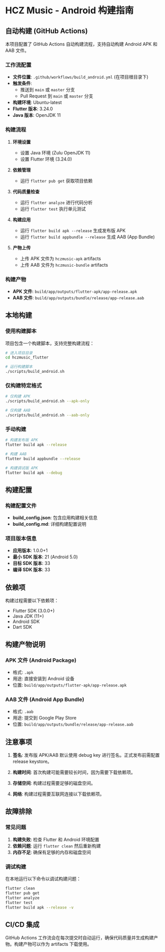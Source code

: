 # HCZ Music - Android 构建指南

## 自动构建 (GitHub Actions)

本项目配置了 GitHub Actions 自动构建流程，支持自动构建 Android APK 和 AAB 文件。

### 工作流配置

- **文件位置**: `.github/workflows/build_android.yml` (在项目根目录下)
- **触发条件**: 
  - 推送到 `main` 或 `master` 分支
  - Pull Request 到 `main` 或 `master` 分支
- **构建环境**: Ubuntu-latest
- **Flutter 版本**: 3.24.0
- **Java 版本**: OpenJDK 11

### 构建流程

1. **环境设置**
   - 设置 Java 环境 (Zulu OpenJDK 11)
   - 设置 Flutter 环境 (3.24.0)

2. **依赖管理**
   - 运行 `flutter pub get` 获取项目依赖

3. **代码质量检查**
   - 运行 `flutter analyze` 进行代码分析
   - 运行 `flutter test` 执行单元测试

4. **构建应用**
   - 运行 `flutter build apk --release` 生成发布版 APK
   - 运行 `flutter build appbundle --release` 生成 AAB (App Bundle)

5. **产物上传**
   - 上传 APK 文件为 `hczmusic-apk` artifacts
   - 上传 AAB 文件为 `hczmusic-bundle` artifacts

### 构建产物

- **APK 文件**: `build/app/outputs/flutter-apk/app-release.apk`
- **AAB 文件**: `build/app/outputs/bundle/release/app-release.aab`

## 本地构建

### 使用构建脚本

项目包含一个构建脚本，支持完整构建流程：

```bash
# 进入项目目录
cd hczmusic_flutter

# 运行构建脚本
./scripts/build_android.sh
```

### 仅构建特定格式

```bash
# 仅构建 APK
./scripts/build_android.sh --apk-only

# 仅构建 AAB
./scripts/build_android.sh --aab-only
```

### 手动构建

```bash
# 构建发布版 APK
flutter build apk --release

# 构建 AAB
flutter build appbundle --release

# 构建调试版 APK
flutter build apk --debug
```

## 构建配置

### 构建配置文件

- **build_config.json**: 包含应用构建相关信息
- **build_config.md**: 详细构建配置说明

### 项目版本信息

- **应用版本**: 1.0.0+1
- **最小 SDK 版本**: 21 (Android 5.0)
- **目标 SDK 版本**: 33
- **编译 SDK 版本**: 33

## 依赖项

构建过程需要以下依赖项：

- Flutter SDK (3.0.0+)
- Java JDK (11+)
- Android SDK
- Dart SDK

## 构建产物说明

### APK 文件 (Android Package)

- 格式: `.apk`
- 用途: 直接安装到 Android 设备
- 位置: `build/app/outputs/flutter-apk/app-release.apk`

### AAB 文件 (Android App Bundle)

- 格式: `.aab`
- 用途: 提交到 Google Play Store
- 位置: `build/app/outputs/bundle/release/app-release.aab`

## 注意事项

1. **签名**: 发布版 APK/AAB 默认使用 debug key 进行签名。正式发布前需配置 release keystore。

2. **构建时间**: 首次构建可能需要较长时间，因为需要下载依赖项。

3. **存储空间**: 构建过程需要足够的磁盘空间。

4. **网络**: 构建过程需要互联网连接以下载依赖项。

## 故障排除

### 常见问题

1. **构建失败**: 检查 Flutter 和 Android 环境配置
2. **依赖问题**: 运行 `flutter clean` 然后重新构建
3. **内存不足**: 确保有足够的内存和磁盘空间

### 调试构建

在本地运行以下命令以调试构建问题：

```bash
flutter clean
flutter pub get
flutter analyze
flutter test
flutter build apk --release -v
```

## CI/CD 集成

GitHub Actions 工作流会在每次提交时自动运行，确保代码质量并生成构建产物。构建产物可以作为 artifacts 下载使用。